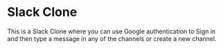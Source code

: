 # Slack Clone

This is a Slack Clone where you can use Google authentication to Sign in and then type a message in any of the channels or create a new channel.